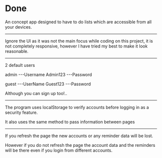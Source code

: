 # Done

An concept app designed to have to do lists which are accessible from all your devices.

************
Ignore the UI as it was not the main focus while coding on this project, it is not completely responsive, however I have tried my best to make it look reasonable.
************

2 default users

admin ---Username
Admin123 ---Password

guest ---UserName
Guest123 ---Password

Although you can sign up too!..

***********************************************

The program uses localStorage to verify accounts before logging in as a security feature.

It also uses the same method to pass information between pages

*********

If you refresh the page the new accounts or any reminder data will be lost.

However if you do not refresh the page the account data and the reminders will be there even if you login from different accounts.